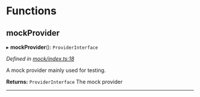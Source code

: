 

# Functions

<a id="mockprovider"></a>

##  mockProvider

▸ **mockProvider**(): `ProviderInterface`

*Defined in [mock/index.ts:18](https://github.com/polkadot-js/api/blob/6d3de59/packages/rpc-provider/src/mock/index.ts#L18)*

A mock provider mainly used for testing.

**Returns:** `ProviderInterface`
The mock provider

___


